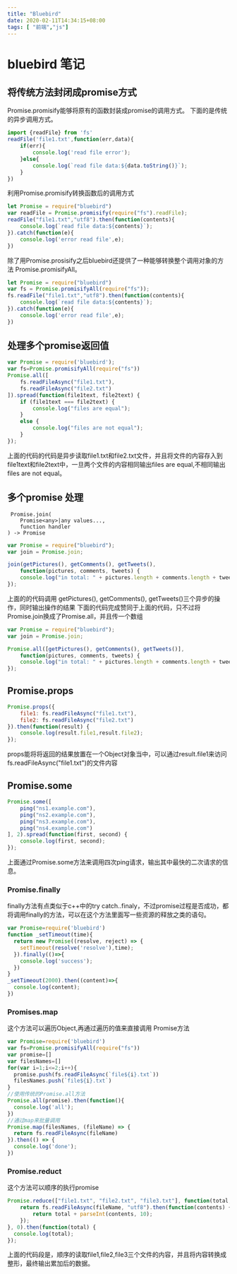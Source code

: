 ```yaml
---
title: "Bluebird"
date: 2020-02-11T14:34:15+08:00
tags: [ "前端","js"]
---
```


# bluebird 笔记

## 将传统方法封闭成promise方式

 Promise.promisify能够将原有的函数封装成promise的调用方式。
 下面的是传统的异步调用方式。

```js
import {readFile} from 'fs'
readFile('file1.txt',function(err,data){
    if(err){
        console.log('read file error');
    }else{
        console.log(`read file data:${data.toString()}`);
    }
})
```

利用Promise.promisify转换函数后的调用方式

```js
let Promise = require("bluebird")
var readFile = Promise.promisify(require("fs").readFile);
readFile("file1.txt","utf8").then(function(contents){
    console.log(`read file data:${contents}`);
}).catch(function(e){
    console.log('error read file',e);
})
```

除了用Promise.prosisify之后bluebird还提供了一种能够转换整个调用对象的方法 Promise.promisifyAll。

```js
let Promise = require("bluebird")
var fs = Promise.promisifyAll(require("fs"));
fs.readFile("file1.txt","utf8").then(function(contents){
    console.log(`read file data:${contents}`);
}).catch(function(e){
    console.log('error read file',e);
})
```

## 处理多个promise返回值

```javascript
var Promise = require('bluebird');
var fs=Promise.promisifyAll(require("fs"))
Promise.all([
    fs.readFileAsync("file1.txt"),
    fs.readFileAsync("file2.txt")
]).spread(function(file1text, file2text) {
    if (file1text === file2text) {
        console.log("files are equal");
    }
    else {
        console.log("files are not equal");
    }
});
```

上面的代码的代码是异步读取file1.txt和file2.txt文件，并且将文件的内容存入到file1text和file2text中，一旦两个文件的内容相同输出files are equal,不相同输出files are not equal。

## 多个promise 处理
``` 
 Promise.join(
    Promise<any>|any values...,
    function handler
) -> Promise
```

```js
var Promise = require("bluebird");
var join = Promise.join;

join(getPictures(), getComments(), getTweets(),
    function(pictures, comments, tweets) {
    console.log("in total: " + pictures.length + comments.length + tweets.length);
});
```

上面的的代码调用 getPictures(), getComments(), getTweets()三个异步的操作，同时输出操作的结果
下面的代码完成赞同于上面的代码，只不过将Promise.join换成了Promise.all，并且传一个数组

```js
var Promise = require("bluebird");
var join = Promise.join;

Promise.all([getPictures(), getComments(), getTweets()],
    function(pictures, comments, tweets) {
    console.log("in total: " + pictures.length + comments.length + tweets.length);
});
```

## Promise.props

```js
Promise.props({
    file1: fs.readFileAsync("file1.txt"),
    file2: fs.readFileAsync("file2.txt")
}).then(function(result) {
    console.log(result.file1,result.file2);
});
```

props能将将返回的结果放置在一个Object对象当中，可以通过result.file1来访问fs.readFileAsync("file1.txt")的文件内容

## Promise.some

```js
Promise.some([
    ping("ns1.example.com"),
    ping("ns2.example.com"),
    ping("ns3.example.com"),
    ping("ns4.example.com")
], 2).spread(function(first, second) {
    console.log(first, second);
});
```

上面通过Promise.some方法来调用四次ping请求，输出其中最快的二次请求的信息。

### Promise.finally

finally方法有点类似于c++中的try catch..finaly，不过promise过程是否成功，都将调用finally的方法，可以在这个方法里面写一些资源的释放之类的语句。

```javascript
var Promise=require('bluebird')
function _setTimeout(time){
  return new Promise((resolve, reject) => {
    setTimeout(resolve('resolve'),time);
  }).finally(()=>{
    console.log('success');
  })
}
_setTimeout(2000).then((content)=>{
  console.log(content);
})
```

### Promises.map

这个方法可以遍历Object,再通过遍历的值来直接调用 Promise方法



```js
var Promise=require('bluebird')
var fs=Promise.promisifyAll(require("fs"))
var promise=[]
var filesNames=[]
for(var i=1;i<=2;i++){
  promise.push(fs.readFileAsync(`file${i}.txt`))
  filesNames.push(`file${i}.txt`)
}
//使用传统的Promise.all方法
Promise.all(promise).then(function(){
  console.log('all');
})
//通过map来批量调用
Promise.map(filesNames, (fileName) => {
  return fs.readFileAsync(fileName)
}).then(() => {
  console.log('done');
})
```

### Promise.reduct

这个方法可以顺序的执行promise

```js
Promise.reduce(["file1.txt", "file2.txt", "file3.txt"], function(total, fileName) {
    return fs.readFileAsync(fileName, "utf8").then(function(contents) {
        return total + parseInt(contents, 10);
    });
}, 0).then(function(total) {
  console.log(total);
});
```

上面的代码段是，顺序的读取file1,file2,file3三个文件的内容，并且将内容转换成整形，最终输出累加后的数据。